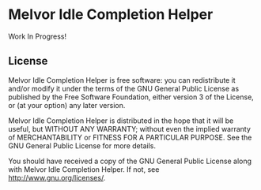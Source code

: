 # Melvor Idle Completion Helper

Work In Progress!

## License

Melvor Idle Completion Helper is free software: you can redistribute it and/or modify it under the terms of the GNU General Public License as published by the Free Software Foundation, either version 3 of the License, or (at your option) any later version.

Melvor Idle Completion Helper is distributed in the hope that it will be useful, but WITHOUT ANY WARRANTY; without even the implied warranty of MERCHANTABILITY or FITNESS FOR A PARTICULAR PURPOSE.  See the GNU General Public License for more details.

You should have received a copy of the GNU General Public License along with Melvor Idle Completion Helper.  If not, see <http://www.gnu.org/licenses/>.
